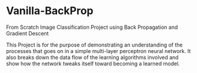 # Vanilla-BackProp
From Scratch Image Classification Project using Back Propagation and Gradient Descent

This Project is for the purpose of demonstrating an understanding of the processes that goes on in a simple multi-layer perceptron neural network.
It also breaks down the data flow of the learning algorithms involved and show how the network tweaks itself toward becoming a learned model.
